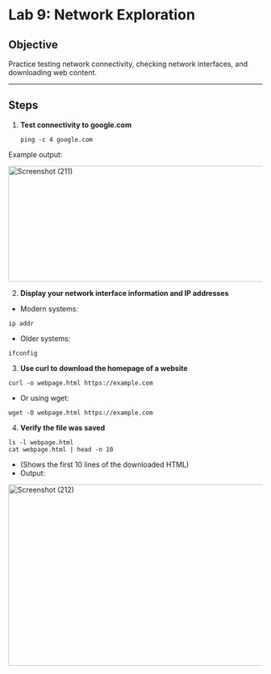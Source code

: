 # Lab 9: Network Exploration

## Objective
Practice testing network connectivity, checking network interfaces, and downloading web content.

---

## Steps

1. **Test connectivity to google.com**
   ```
   ping -c 4 google.com
   ```
Example output:

<img width="921" height="230" alt="Screenshot (211)" src="https://github.com/user-attachments/assets/b3f5a163-66dc-4781-86d4-dd6fc45a6b08" />

2. **Display your network interface information and IP addresses**

-   Modern systems:
```
ip addr
```
-   Older systems:
```
ifconfig
```
3. **Use curl to download the homepage of a website**
```
curl -o webpage.html https://example.com
```
-   Or using wget:
```
wget -O webpage.html https://example.com
```
4. **Verify the file was saved**
```
ls -l webpage.html
cat webpage.html | head -n 10
```
-   (Shows the first 10 lines of the downloaded HTML)
-   Output:

<img width="911" height="360" alt="Screenshot (212)" src="https://github.com/user-attachments/assets/363c4047-3edd-4eb8-902e-d1e0595786e1" />
